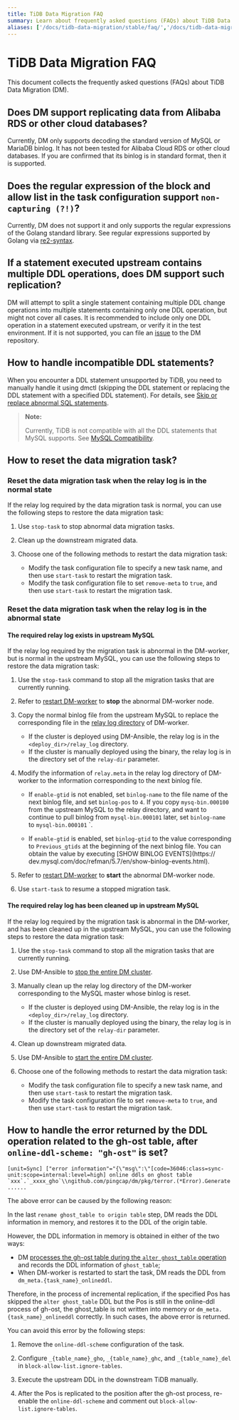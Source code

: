 ```yaml
---
title: TiDB Data Migration FAQ
summary: Learn about frequently asked questions (FAQs) about TiDB Data Migration (DM).
aliases: ['/docs/tidb-data-migration/stable/faq/','/docs/tidb-data-migration/v1.0/faq/','/docs/dev/faq/data-migration/','/docs/dev/reference/tools/data-migration/faq/','/docs/v3.1/reference/tools/data-migration/faq/','/docs/v3.0/reference/tools/data-migration/faq/','/docs/v2.1/reference/tools/data-migration/faq/']
---
```


# TiDB Data Migration FAQ

This document collects the frequently asked questions (FAQs) about TiDB Data Migration (DM).

## Does DM support replicating data from Alibaba RDS or other cloud databases?

Currently, DM only supports decoding the standard version of MySQL or MariaDB binlog. It has not been tested for Alibaba Cloud RDS or other cloud databases. If you are confirmed that its binlog is in standard format, then it is supported.

## Does the regular expression of the block and allow list in the task configuration support `non-capturing (?!)`?

Currently, DM does not support it and only supports the regular expressions of the Golang standard library. See regular expressions supported by Golang via [re2-syntax](https://github.com/google/re2/wiki/Syntax).

## If a statement executed upstream contains multiple DDL operations, does DM support such replication?

DM will attempt to split a single statement containing multiple DDL change operations into multiple statements containing only one DDL operation, but might not cover all cases. It is recommended to include only one DDL operation in a statement executed upstream, or verify it in the test environment. If it is not supported, you can file an [issue](https://github.com/pingcap/dm/issues) to the DM repository.

## How to handle incompatible DDL statements?

When you encounter a DDL statement unsupported by TiDB, you need to manually handle it using dmctl (skipping the DDL statement or replacing the DDL statement with a specified DDL statement). For details, see [Skip or replace abnormal SQL statements](skip-or-replace-abnormal-sql-statements.md).

> **Note:**
>
> Currently, TiDB is not compatible with all the DDL statements that MySQL supports. See [MySQL Compatibility](https://pingcap.com/docs/dev/reference/mysql-compatibility/#ddl).

## How to reset the data migration task?

### Reset the data migration task when the relay log is in the normal state

If the relay log required by the data migration task is normal, you can use the following steps to restore the data migration task:

1. Use `stop-task` to stop abnormal data migration tasks.

2. Clean up the downstream migrated data. 

3. Choose one of the following methods to restart the data migration task:

    - Modify the task configuration file to specify a new task name, and then use `start-task` to restart the migration task. 
    - Modify the task configuration file to set `remove-meta` to `true`, and then use `start-task` to restart the migration task.

### Reset the data migration task when the relay log is in the abnormal state

#### The required relay log exists in upstream MySQL

If the relay log required by the migration task is abnormal in the DM-worker, but is normal in the upstream MySQL, you can use the following steps to restore the data migration task:

1. Use the `stop-task` command to stop all the migration tasks that are currently running. 

2. Refer to [restart DM-worker](cluster-operations.md#restart-dm-worker) to **stop** the abnormal DM-worker node.

3. Copy the normal binlog file from the upstream MySQL to replace the corresponding file in the [relay log directory](relay-log.md#directory-structure) of DM-worker.

    - If the cluster is deployed using DM-Ansible, the relay log is in the `<deploy_dir>/relay_log` directory.
    - If the cluster is manually deployed using the binary, the relay log is in the directory set of the `relay-dir` parameter.

4. Modify the information of `relay.meta` in the relay log directory of DM-worker to the information corresponding to the next binlog file.

    - If `enable-gtid` is not enabled, set `binlog-name` to the file name of the next binlog file, and set `binlog-pos` to `4`. If you copy `mysq-bin.000100` from the upstream MySQL to the relay directory, and want to continue to pull binlog from `mysql-bin.000101` later, set `binlog-name` to `mysql-bin.000101` `. 

    - If `enable-gtid` is enabled, set `binlog-gtid` to the value corresponding to `Previous_gtids` at the beginning of the next binlog file. You can obtain the value by executing [SHOW BINLOG EVENTS](https:// dev.mysql.com/doc/refman/5.7/en/show-binlog-events.html).

5. Refer to [restart DM-worker](cluster-operations.md#restart-dm-worker) to **start** the abnormal DM-worker node.

6. Use `start-task` to resume a stopped migration task.

#### The required relay log has been cleaned up in upstream MySQL

If the relay log required by the migration task is abnormal in the DM-worker, and has been cleaned up in the upstream MySQL, you can use the following steps to restore the data migration task:

1. Use the `stop-task` command to stop all the migration tasks that are currently running.

2. Use DM-Ansible to [stop the entire DM cluster](deploy-a-dm-cluster-using-ansible.md#step-10-stop-the-dm-cluster).

3. Manually clean up the relay log directory of the DM-worker corresponding to the MySQL master whose binlog is reset.

    - If the cluster is deployed using DM-Ansible, the relay log is in the `<deploy_dir>/relay_log` directory.
    - If the cluster is manually deployed using the binary, the relay log is in the directory set of the `relay-dir` parameter.

4. Clean up downstream migrated data.

5. Use DM-Ansible to [start the entire DM cluster](deploy-a-dm-cluster-using-ansible.md#step-9-deploy-the-dm-cluster).

6. Choose one of the following methods to restart the data migration task:

    - Modify the task configuration file to specify a new task name, and then use `start-task` to restart the migration task. 
    - Modify the task configuration file to set `remove-meta` to `true`, and then use `start-task` to restart the migration task.

## How to handle the error returned by the DDL operation related to the gh-ost table, after `online-ddl-scheme: "gh-ost"` is set?

```
[unit=Sync] ["error information"="{\"msg\":\"[code=36046:class=sync-unit:scope=internal:level=high] online ddls on ghost table `xxx`.`_xxxx_gho`\\ngithub.com/pingcap/dm/pkg/terror.(*Error).Generate ......
```

The above error can be caused by the following reason:

In the last `rename ghost_table to origin table` step, DM reads the DDL information in memory, and restores it to the DDL of the origin table.

However, the DDL information in memory is obtained in either of the two ways: 

- DM [processes the gh-ost table during the `alter ghost_table` operation](feature-online-ddl-scheme.md#online-schema-change-gh-ost) and records the DDL information of `ghost_table`;
- When DM-worker is restarted to start the task, DM reads the DDL from `dm_meta.{task_name}_onlineddl`.

Therefore, in the process of incremental replication, if the specified Pos has skipped the `alter ghost_table` DDL but the Pos is still in the online-ddl process of gh-ost, the ghost_table is not written into memory or `dm_meta.{task_name}_onlineddl` correctly. In such cases, the above error is returned.

You can avoid this error by the following steps:

1. Remove the `online-ddl-scheme` configuration of the task.

2. Configure `_{table_name}_gho`, `_{table_name}_ghc`, and `_{table_name}_del` in `block-allow-list.ignore-tables`.

3. Execute the upstream DDL in the downstream TiDB manually.

4. After the Pos is replicated to the position after the gh-ost process, re-enable the `online-ddl-scheme` and comment out `block-allow-list.ignore-tables`.
